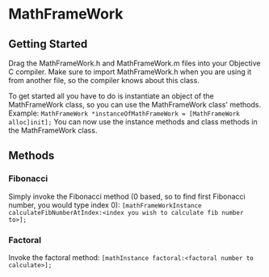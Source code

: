 MathFrameWork
=========
## Getting Started
Drag the MathFrameWork.h and MathFrameWork.m files into your Objective C compiler. Make sure to import MathFrameWork.h when
you are using it from another file, so the compiler knows about this class.

To get started all you have to do is instantiate an object of the MathFrameWork class, so you can use the MathFrameWork class' methods.
Example: `MathFrameWork *instanceOfMathFrameWork = [MathFrameWork alloc]init];`
You can now use the instance methods and class methods in the MathFrameWork class.

## Methods
### Fibonacci
Simply invoke the Fibonacci method (0 based, so to find first Fibonacci number, you would type index 0):
`[mathFrameWorkInstance calculateFibNumberAtIndex:<index you wish to calculate fib number to>];`

### Factoral
Invoke the factoral method:
`[mathInstance factoral:<factoral number to calculate>];`
